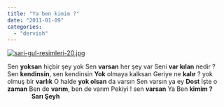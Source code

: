 ```yaml
---
title: "Ya ben kimim ?"
date: "2011-01-09"
categories: 
  - "dervish"
---
```


[![sari-gul-resimleri-20.jpg](/uploads/2011/01/sari-gul-resimleri-20.jpg)](/uploads/2011/01/sari-gul-resimleri-20.jpg "sari-gul-resimleri-20.jpg")

Sen **yoksan** hiçbir şey yok Sen **varsan** her şey var Seni **var kılan** nedir ? Sen **kendinsin**, sen kendinsin **Yok** olmaya kalksan Geriye ne **kalır** ? yok olmuş bir **varlık** O halde **yok olsan** da varsın Sen varsın ya ey **Dost** İşte o **zaman** Ben de **varım**, ben de varım Pekiyi ! sen **varsan** Ya Ben **kimim ?**               **Sarı Şeyh**
